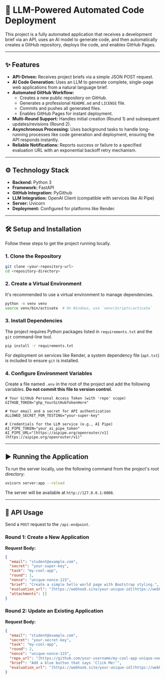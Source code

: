 # 🚀 LLM-Powered Automated Code Deployment

This project is a fully automated application that receives a development brief via an API, uses an AI model to generate code, and then automatically creates a GitHub repository, deploys the code, and enables GitHub Pages.

---

## ✨ Features

-   **API-Driven:** Receives project briefs via a simple JSON POST request.
-   **AI Code Generation:** Uses an LLM to generate complete, single-page web applications from a natural language brief.
-   **Automated GitHub Workflow:**
    -   Creates a new public repository on GitHub.
    -   Generates a professional `README.md` and `LICENSE` file.
    -   Commits and pushes all generated files.
    -   Enables GitHub Pages for instant deployment.
-   **Multi-Round Support:** Handles initial creation (Round 1) and subsequent updates/revisions (Round 2).
-   **Asynchronous Processing:** Uses background tasks to handle long-running processes like code generation and deployment, ensuring the API responds instantly.
-   **Reliable Notifications:** Reports success or failure to a specified evaluation URL with an exponential backoff retry mechanism.

---

## ⚙️ Technology Stack

-   **Backend:** Python 3
-   **Framework:** FastAPI
-   **GitHub Integration:** PyGithub
-   **LLM Integration:** OpenAI Client (compatible with services like AI Pipe)
-   **Server:** Uvicorn
-   **Deployment:** Configured for platforms like Render.

---

## 🛠️ Setup and Installation

Follow these steps to get the project running locally.

### 1. Clone the Repository

```bash
git clone <your-repository-url>
cd <repository-directory>
```

### 2. Create a Virtual Environment

It's recommended to use a virtual environment to manage dependencies.

```bash
python -m venv venv
source venv/bin/activate  # On Windows, use `venv\Scripts\activate`
```

### 3. Install Dependencies

The project requires Python packages listed in `requirements.txt` and the `git` command-line tool.

```bash
pip install -r requirements.txt
```

For deployment on services like Render, a system dependency file (`apt.txt`) is included to ensure `git` is installed.

### 4. Configure Environment Variables

Create a file named `.env` in the root of the project and add the following variables. **Do not commit this file to version control.**

```env
# Your GitHub Personal Access Token (with 'repo' scope)
GITHUB_TOKEN="ghp_YourGitHubTokenHere"

# Your email and a secret for API authentication
ALLOWED_SECRET_FOR_TESTING="your-super-key"

# Credentials for the LLM service (e.g., AI Pipe)
AI_PIPE_TOKEN="your_ai_pipe_token"
AI_PIPE_URL="[https://aipipe.org/openrouter/v1](https://aipipe.org/openrouter/v1)"
```

---

## ▶️ Running the Application

To run the server locally, use the following command from the project's root directory:

```bash
uvicorn server:app --reload
```

The server will be available at `http://127.0.0.1:8000`.

---

## 📡 API Usage

Send a `POST` request to the `/api-endpoint`.

### Round 1: Create a New Application

**Request Body:**

```json
{
  "email": "student@example.com",
  "secret": "your-super-key",
  "task": "my-cool-app",
  "round": 1,
  "nonce": "unique-nonce-123",
  "brief": "Create a simple hello world page with Bootstrap styling.",
  "evaluation_url": "[https://webhook.site/your-unique-id](https://webhook.site/your-unique-id)",
  "attachments": []
}
```

### Round 2: Update an Existing Application

**Request Body:**

```json
{
  "email": "student@example.com",
  "secret": "your-secret-key",
  "task": "my-cool-app",
  "round": 2,
  "nonce": "unique-nonce-123",
  "repo_url": "[https://github.com/your-username/my-cool-app-unique-nonce-123](https://github.com/your-username/my-cool-app-unique-nonce-123)",
  "brief": "Add a blue button that says 'Click Me!'",
  "evaluation_url": "[https://webhook.site/your-unique-id](https://webhook.site/your-unique-id)"
}
```
